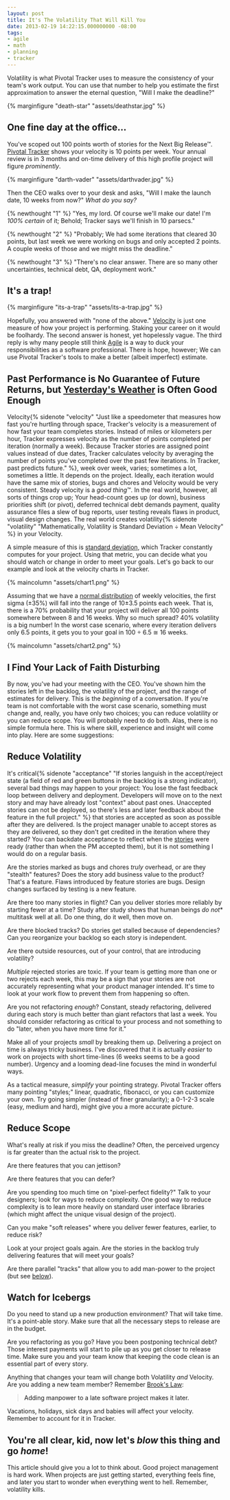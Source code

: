 ```yaml
---
layout: post
title: It's The Volatility That Will Kill You
date: 2013-02-19 14:22:15.000000000 -08:00
tags:
- agile
- math
- planning
- tracker
---
```


Volatility is what Pivotal Tracker uses to measure the consistency of your team's work output. You can use that number to help you estimate the first approximation to answer the eternal question, "Will I make the deadline?"

{% marginfigure "death-star" "assets/deathstar.jpg" %}

## One fine day at the office…

You've scoped out 100 points worth of stories for the Next Big Release™. [Pivotal Tracker](http://pivotaltracker.com/) shows your velocity is 10 points per week. Your annual review is in 3 months and on-time delivery of this high profile project will figure *prominently*.

{% marginfigure "darth-vader" "assets/darthvader.jpg" %}

Then the CEO walks over to your desk and asks, "Will I make the launch date, 10 weeks from now?" *What do you say?*

{% newthought "1" %} "Yes, my lord. Of course we'll make our date! I'm *100% certain* of it; Behold; Tracker says we'll finish in 10 parsecs."

{% newthought "2" %} "Probably; We had some iterations that cleared 30 points, but last week we were working on bugs and only accepted 2 points. A couple weeks of those and we might miss the deadline."

{% newthought "3" %} "There's no clear answer. There are so many other uncertainties, technical debt, QA, deployment work."

## It's a trap!

{% marginfigure "its-a-trap" "assets/its-a-trap.jpg" %}

Hopefully, you answered with "none of the above." [Velocity](http://pivotallabs.com/velocity-matters/) is just one measure of how your project is performing. Staking your career on it would be foolhardy. The second answer is honest, yet hopelessly vague. The third reply is why many people still think [Agile](http://agilemanifest.org/) is a way to duck your responsibilities as a software professional. There is hope, however; We can use Pivotal Tracker's tools to make a better (albeit imperfect) estimate.

## Past Performance is No Guarantee of Future Returns, but [Yesterday's Weather](http://martinfowler.com/bliki/YesterdaysWeather.html) is Often Good Enough

Velocity{% sidenote "velocity" "Just like a speedometer that measures how fast you're hurtling through space, Tracker's velocity is a measurement of how fast your team completes stories. Instead of miles or kilometers per hour, Tracker expresses velocity as the number of points completed per iteration (normally a week). Because Tracker stories are assigned point values instead of due dates, Tracker calculates velocity by averaging the number of points you've completed over the past few iterations. In Tracker, past predicts future." %}, week over week, varies; sometimes a lot, sometimes a little. It depends on the project. Ideally, each iteration would have the same mix of stories, bugs and chores and Velocity would be very consistent. Steady velocity is a *good thing*™. In the real world, however, all sorts of things crop up; Your head-count goes up (or down), business priorities shift (or pivot), deferred technical debt demands payment, quality assurance files a slew of bug reports, user testing reveals flaws in product, visual design changes. The real world creates volatility{% sidenote "volatility" "Mathematically, Volatility is Standard Deviation ÷ Mean Velocity" %} in your Velocity.

A simple measure of this is [standard deviation](http://wikipedia.org/wiki/Standard_deviation), which Tracker constantly computes for your project. Using that metric, you can decide what you should watch or change in order to meet your goals. Let's go back to our example and look at the velocity charts in Tracker.

{% maincolumn "assets/chart1.png" %}

Assuming that we have a [normal distribution](http://en.wikipedia.org/wiki/68-95-99.7_rule) of weekly velocities, the first sigma (±35%) will fall into the range of 10±3.5 points each week. That is, there is a 70% probability that your project will deliver all 100 points somewhere between 8 and 16 weeks. Why so much spread? 40% volatility is a big number! In the worst case scenario, where every iteration delivers only 6.5 points, it gets you to your goal in 100 ÷ 6.5 ≅ 16 weeks.

{% maincolumn "assets/chart2.png" %}

## I Find Your Lack of Faith Disturbing

By now, you've had your meeting with the CEO. You've shown him the stories left in the backlog, the volatility of the project, and the range of estimates for delivery. This is the *beginning* of a conversation. If you're team is not comfortable with the worst case scenario, something must change and, really, you have only two choices; you can reduce volatility or you can reduce scope. You will probably need to do both. Alas, there is no simple formula here. This is where skill, experience and insight will come into play. Here are some suggestions:

## Reduce Volatility

It's critical{% sidenote "acceptance" "If stories languish in the accept/reject state (a field of red and green buttons in the backlog is a strong indicator), several bad things may happen to your project: You lose the fast feedback loop between delivery and deployment. Developers will move on to the next story and may have already lost "context" about past ones. Unaccepted stories can not be deployed, so there's less and later feedback about the feature in the full project." %} that stories are accepted as soon as possible after they are delivered. Is the project manager unable to accept stores as they are delivered, so they don't get credited in the iteration where they started? You can backdate acceptance to reflect when the [stories](#stories) were ready (rather than when the PM accepted them), but it is not something I would do on a regular basis.

Are the stories marked as bugs and chores *truly* overhead, or are they "stealth" features? Does the story add business value to the product? That's a feature. Flaws introduced by feature stories are bugs. Design changes surfaced by testing is a new feature.

Are there too many stories in flight? Can you deliver stories more reliably by starting fewer at a time? Study after study shows that human beings *do not** multitask well at all. Do one thing, do it well, then move on.

Are there blocked tracks? Do stories get stalled because of dependencies? Can you reorganize your backlog so each story is independent.

Are there outside resources, out of your control, that are introducing volatility?

*Multiple* rejected stories are toxic. If your team is getting more than one or two rejects each week, this may be a sign that your stories are not accurately representing what your product manager intended. It's time to look at your work flow to prevent them from happening so often.

Are you not refactoring *enough*? Constant, steady refactoring, delivered during each story is much better than giant refactors that last a week. You should consider refactoring as critical to your process and not something to do "later, when you have more time for it."

Make all of your projects *small* by breaking them up. Delivering a project on time is always tricky business. I've discovered that it is actually *easier* to work on projects with short time-lines (6 weeks seems to be a good number). Urgency and a looming dead-line focuses the mind in wonderful ways.

As a tactical measure, *simplify* your pointing strategy. Pivotal Tracker offers many pointing "styles;" linear, quadratic, fibonacci, or you can customize your own. Try going simpler (instead of finer granularity); a 0-1-2-3 scale (easy, medium and hard), might give you a more accurate picture.

## Reduce Scope

What's really at risk if you miss the deadline? Often, the perceived urgency is far greater than the actual risk to the project.

Are there features that you can jettison?

Are there features that you can defer?

Are you spending too much time on "pixel-perfect fidelity?" Talk to your designers; look for ways to reduce complexity. One good way to reduce complexity is to lean more heavily on standard user interface libraries (which might affect the unique visual design of the project).

Can you make "soft releases" where you deliver fewer features, earlier, to reduce risk?

Look at your project goals again. Are the stories in the backlog truly delivering features that will meet your goals?

Are there parallel "tracks" that allow you to add man-power to the project (but see [below](#brooks-law)).

## Watch for Icebergs

Do you need to stand up a new production environment? That will take time. It's a point-able story. Make sure that all the necessary steps to release are in the budget.

Are you refactoring as you go? Have you been postponing technical debt? Those interest payments will start to pile up as you get closer to release time. Make sure you and your team know that keeping the code clean is an essential part of every story.

Anything that changes your team will change both Volatility *and* Velocity. Are you adding a new team member? Remember [Brook's Law](http://wikipedia.org/wiki/Brooks's_law):

> <a name="brooks-law">Adding manpower to a late software project makes it later.</a>
 
Vacations, holidays, sick days and babies will affect your velocity. Remember to account for it in Tracker.

## You're all clear, kid, now let's *blow* this thing and go *home*!

This article should give you a lot to think about. Good project management is hard work. When projects are just getting started, everything feels fine, and later you start to wonder when everything went to hell. Remember, volatility kills.
